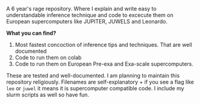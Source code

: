 A 6 year's rage repository. Where I explain and write easy to understandable inference technique and code to excecute them on European supercomputers like JUPITER, JUWELS and Leonardo. 

**What you can find?**
1. Most fastest concoction of inference tips and techniques. That are well documented
2. Code to run them on colab
3. Code to run them on European Pre-exa and Exa-scale supercomputers.

These are tested and well-documented. I am planning to maintain this repository religiously. Filenames are self-explanatory + if you see a flag like `leo` or `juwel` it means it is supercomputer compatible code. I include my slurm scripts as well so have fun. 
